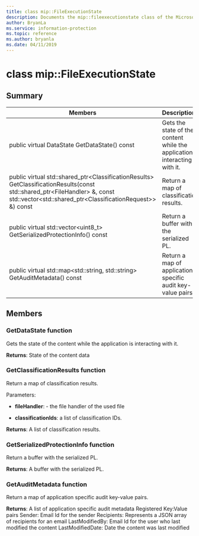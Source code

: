 ```yaml
---
title: class mip::FileExecutionState 
description: Documents the mip::fileexecutionstate class of the Microsoft Information Protection (MIP) SDK.
author: BryanLa
ms.service: information-protection
ms.topic: reference
ms.author: bryanla
ms.date: 04/11/2019
---
```


# class mip::FileExecutionState 
  
## Summary
 Members                        | Descriptions                                
--------------------------------|---------------------------------------------
public virtual DataState GetDataState() const  |  Gets the state of the content while the application is interacting with it.
public virtual std::shared_ptr\<ClassificationResults\> GetClassificationResults(const std::shared_ptr\<FileHandler\> &, const std::vector\<std::shared_ptr\<ClassificationRequest\>\> &) const  |  Return a map of classification results.
public virtual std::vector\<uint8_t\> GetSerializedProtectionInfo() const  |  Return a buffer with the serialized PL.
public virtual std::map\<std::string, std::string\> GetAuditMetadata() const  |  Return a map of application specific audit key-value pairs.
  
## Members
  
### GetDataState function
Gets the state of the content while the application is interacting with it.

  
**Returns**: State of the content data
  
### GetClassificationResults function
Return a map of classification results.

Parameters:  
* **fileHandler**: - the file handler of the used file 


* **classificationIds**: a list of classification IDs. 



  
**Returns**: A list of classification results.
  
### GetSerializedProtectionInfo function
Return a buffer with the serialized PL.

  
**Returns**: A buffer with the serialized PL.
  
### GetAuditMetadata function
Return a map of application specific audit key-value pairs.

  
**Returns**: A list of application specific audit metadata
Registered Key:Value pairs Sender: Email Id for the sender Recipients: Represents a JSON array of recipients for an email LastModifiedBy: Email Id for the user who last modified the content LastModifiedDate: Date the content was last modified